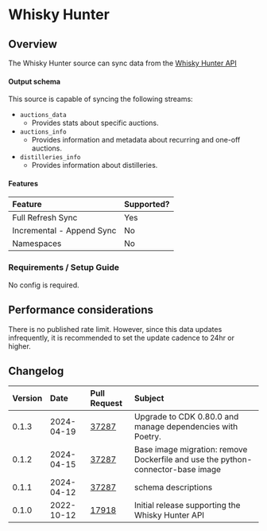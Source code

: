 # Whisky Hunter

## Overview

The Whisky Hunter source can sync data from the [Whisky Hunter API](https://whiskyhunter.net/api/)

#### Output schema

This source is capable of syncing the following streams:
* `auctions_data`
    * Provides stats about specific auctions.
* `auctions_info`
    * Provides information and metadata about recurring and one-off auctions.
* `distilleries_info`
    * Provides information about distilleries.

#### Features

| Feature | Supported? |
| :--- | :--- |
| Full Refresh Sync | Yes |
| Incremental - Append Sync | No |
| Namespaces | No |

### Requirements / Setup Guide

No config is required.

## Performance considerations

There is no published rate limit. However, since this data updates infrequently, it is recommended to set the update cadence to 24hr or higher.

## Changelog

| Version | Date | Pull Request | Subject |
| :--- | :--- | :--- | :--- |
| 0.1.3 | 2024-04-19 | [37287](https://github.com/airbytehq/airbyte/pull/37287) | Upgrade to CDK 0.80.0 and manage dependencies with Poetry. |
| 0.1.2 | 2024-04-15 | [37287](https://github.com/airbytehq/airbyte/pull/37287) | Base image migration: remove Dockerfile and use the python-connector-base image |
| 0.1.1 | 2024-04-12 | [37287](https://github.com/airbytehq/airbyte/pull/37287) | schema descriptions |
| 0.1.0 | 2022-10-12 | [17918](https://github.com/airbytehq/airbyte/pull/17918) | Initial release supporting the Whisky Hunter API |
